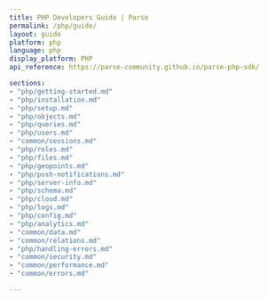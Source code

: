 ```yaml
---
title: PHP Developers Guide | Parse
permalink: /php/guide/
layout: guide
platform: php
language: php
display_platform: PHP
api_reference: https://parse-community.github.io/parse-php-sdk/

sections:
- "php/getting-started.md"
- "php/installation.md"
- "php/setup.md"
- "php/objects.md"
- "php/queries.md"
- "php/users.md"
- "common/sessions.md"
- "php/roles.md"
- "php/files.md"
- "php/geopoints.md"
- "php/push-notifications.md"
- "php/server-info.md"
- "php/schema.md"
- "php/cloud.md"
- "php/logs.md"
- "php/config.md"
- "php/analytics.md"
- "common/data.md"
- "common/relations.md"
- "php/handling-errors.md"
- "common/security.md"
- "common/performance.md"
- "common/errors.md"

---
```

